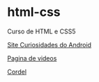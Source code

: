 # html-css
Curso de HTML e CSS5
    <p><a href="https://danielrosadasilva.github.io/html-css/Projetos/projetoandroid/index.html" target="_blank">Site Curiosidades do Android</a></p>
    <p><a href="https://danielrosadasilva.github.io/html-css/Projetos/paginadevideos/index.html" target="_blank">Pagina de videos</a></p>
    <p><a href="https://danielrosadasilva.github.io/html-css/Projetos/cordel/index.html" target="_blank">Cordel</a>
    
